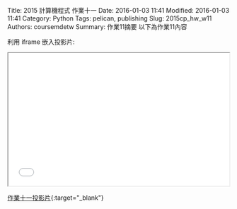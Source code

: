 Title: 2015 計算機程式 作業十一
Date: 2016-01-03 11:41
Modified: 2016-01-03 11:41
Category: Python
Tags: pelican, publishing
Slug: 2015cp_hw_w11
Authors: coursemdetw
Summary: 作業11摘要
以下為作業11內容

利用 iframe 嵌入投影片:

<iframe src="simplest.html" width="500" height="300"></iframe>

[作業十一投影片](simplest.html){:target="_blank"}

